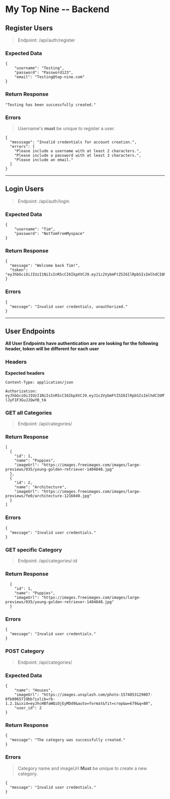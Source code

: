 # My Top Nine -- Backend

## Register Users

> Endpoint: /api/auth/register

### Expected Data

```
{
	"username": "Testing",
	"password": "Password123",
	"email": "Testing@top-nine.com"
}
```

### Return Response

`"Testing has been successfully created."`

### Errors

> Username's **must** be unique to register a user.

```
{
  "messsage": "Invalid credentials for account creation.",
  "errors": [
    "Please include a username with at least 2 characters.",
    "Please include a password with at least 3 characters.",
    "Please include an email."
  ]
}
```
* * *

## Login Users

> Endpoint: /api/auth/login

### Expected Data

```
{
	"username": "Tim",
	"password": "NotTomFromMyspace"
}
```

### Return Response

```
{
  "message": "Welcome back Tim!",
  "token": "eyJhbGciOiJIUzI1NiIsInR5cCI6IkpXVCJ9.eyJ1c2VybmFtZSI6IlRpbSIsImlhdCI6MTU3NDAyODAyMywiZXhwIjoxNTc0MDU2ODIzfQ.8_bUJXCIE9zD0crWk_W3FaacAceVue3WOEmwi9YqNS0"
}
```

### Errors

```
{
  "message": "Invalid user credentials, unauthorized."
}
```

* * *

## User Endpoints

**All User Endpoints have authentication are are looking for the following header, token will be different for each user**

### Headers

**Expected headers**
```
Content-Type: application/json

Authorization: eyJhbGciOiJIUzI1NiIsInR5cCI6IkpXVCJ9.eyJ1c2VybmFtZSI6IlRpbSIsImlhdCI6MTU3NDEwMTUwNiwiZXhwIjoxNTc0MTMwMzA2fQ.SfYjz_Lmto8wTAIyDnwxxSb6-lJyF1F3GuJJQwYB_tA
```

### GET all Categories

> Endpoint: /api/categories/

### Return Response

```
[
  {
    "id": 1,
    "name": "Puppies",
    "imageUrl": "https://images.freeimages.com/images/large-previews/035/young-golden-retriever-1404848.jpg"
  },
  {
    "id": 2,
    "name": "Architecture",
    "imageUrl": "https://images.freeimages.com/images/large-previews/fe0/architecture-1216049.jpg"
  }
]
```

### Errors

```
{
  "message": "Invalid user credentials."
}
```

### GET specific Category

> Endpoint: /api/categories/:id

### Return Response

```
  {
    "id": 1,
    "name": "Puppies",
    "imageUrl": "https://images.freeimages.com/images/large-previews/035/young-golden-retriever-1404848.jpg"
  }
```

### Errors

```
{
  "message": "Invalid user credentials."
}
```

### POST Category

> Endpoint: /api/categories/

### Expected Data

```
{
	"name": "Houses",
	"imageUrl": "https://images.unsplash.com/photo-1574053129807-0fb8065719bb?ixlib=rb-1.2.1&ixid=eyJhcHBfaWQiOjEyMDd9&auto=format&fit=crop&w=679&q=80",
	"user_id": 2
}
```

### Return Response

```
{
  "message": "The category was successfully created."
}
```

### Errors

> Category name and imageUrl **Must** be unique to create a new category.

```
{
  "message": "Invalid user credentials."
}
```

